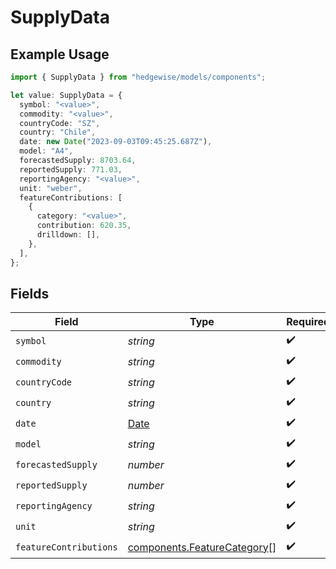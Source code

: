 # SupplyData

## Example Usage

```typescript
import { SupplyData } from "hedgewise/models/components";

let value: SupplyData = {
  symbol: "<value>",
  commodity: "<value>",
  countryCode: "SZ",
  country: "Chile",
  date: new Date("2023-09-03T09:45:25.687Z"),
  model: "A4",
  forecastedSupply: 8703.64,
  reportedSupply: 771.03,
  reportingAgency: "<value>",
  unit: "weber",
  featureContributions: [
    {
      category: "<value>",
      contribution: 620.35,
      drilldown: [],
    },
  ],
};
```

## Fields

| Field                                                                                         | Type                                                                                          | Required                                                                                      | Description                                                                                   |
| --------------------------------------------------------------------------------------------- | --------------------------------------------------------------------------------------------- | --------------------------------------------------------------------------------------------- | --------------------------------------------------------------------------------------------- |
| `symbol`                                                                                      | *string*                                                                                      | :heavy_check_mark:                                                                            | N/A                                                                                           |
| `commodity`                                                                                   | *string*                                                                                      | :heavy_check_mark:                                                                            | N/A                                                                                           |
| `countryCode`                                                                                 | *string*                                                                                      | :heavy_check_mark:                                                                            | N/A                                                                                           |
| `country`                                                                                     | *string*                                                                                      | :heavy_check_mark:                                                                            | N/A                                                                                           |
| `date`                                                                                        | [Date](https://developer.mozilla.org/en-US/docs/Web/JavaScript/Reference/Global_Objects/Date) | :heavy_check_mark:                                                                            | N/A                                                                                           |
| `model`                                                                                       | *string*                                                                                      | :heavy_check_mark:                                                                            | N/A                                                                                           |
| `forecastedSupply`                                                                            | *number*                                                                                      | :heavy_check_mark:                                                                            | N/A                                                                                           |
| `reportedSupply`                                                                              | *number*                                                                                      | :heavy_check_mark:                                                                            | N/A                                                                                           |
| `reportingAgency`                                                                             | *string*                                                                                      | :heavy_check_mark:                                                                            | N/A                                                                                           |
| `unit`                                                                                        | *string*                                                                                      | :heavy_check_mark:                                                                            | N/A                                                                                           |
| `featureContributions`                                                                        | [components.FeatureCategory](../../models/components/featurecategory.md)[]                    | :heavy_check_mark:                                                                            | N/A                                                                                           |